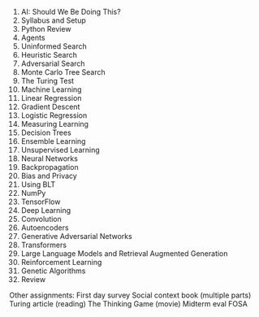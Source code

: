 1. AI: Should We Be Doing This?
2. Syllabus and Setup
3. Python Review
4. Agents
5. Uninformed Search
6. Heuristic Search
7. Adversarial Search
8. Monte Carlo Tree Search
9. The Turing Test
10. Machine Learning
11. Linear Regression
12. Gradient Descent
13. Logistic Regression
14. Measuring Learning
15. Decision Trees
16. Ensemble Learning
17. Unsupervised Learning
18. Neural Networks
19. Backpropagation
20. Bias and Privacy
21. Using BLT
22. NumPy
23. TensorFlow 
24. Deep Learning
25. Convolution
26. Autoencoders
27. Generative Adversarial Networks
28. Transformers
29. Large Language Models and Retrieval Augmented Generation
30. Reinforcement Learning
31. Genetic Algorithms
32. Review

Other assignments:
First day survey
Social context book (multiple parts)
Turing article (reading)
The Thinking Game (movie)
Midterm eval
FOSA
